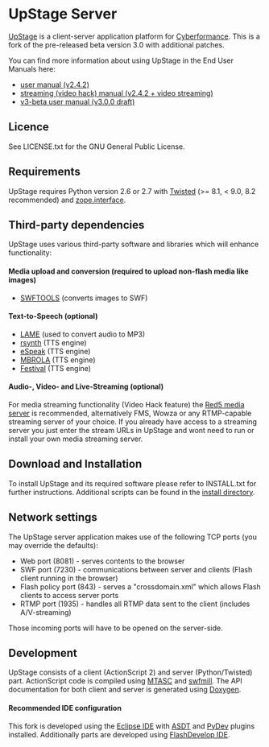 UpStage Server
==============

<a href="http://upstage.org.nz/">UpStage</a> is a client-server application platform for <a href="http://en.wikipedia.org/wiki/Cyberformance">Cyberformance</a>.
This is a fork of the pre-released beta version 3.0 with additional patches.

You can find more information about using UpStage in the End User Manuals here:
 * <a href="http://en.flossmanuals.net/upstage-v242-user-manual/">user manual (v2.4.2)</a>
 * <a href="http://upstage.org.nz/blog/?p=5445">streaming (video hack) manual (v2.4.2 + video streaming)</a>
 * <a href="http://upstage.org.nz/blog/wp-content/uploads/upstagev3usermanualdraft.pdf">v3-beta user manual (v3.0.0 draft)</a>

## Licence

See LICENSE.txt for the GNU General Public License.

## Requirements

UpStage requires Python version 2.6 or 2.7 with <a href="http://twistedmatrix.com">Twisted</a> (&gt;= 8.1, &lt; 9.0, 8.2 recommended) and <a href="http://pypi.python.org/pypi/zope.interface">zope.interface</a>.
  
## Third-party dependencies

UpStage uses various third-party software and libraries which will enhance functionality:

#### Media upload and conversion (required to upload non-flash media like images)

 * <a href="http://www.swftools.org/">SWFTOOLS</a> (converts images to SWF)

#### Text-to-Speech (optional)

 * <a href="http://lame.sourceforge.net/">LAME</a> (used to convert audio to MP3)
 * <a href="http://sourceforge.net/projects/rsynth/">rsynth</a> (TTS engine)
 * <a href="http://espeak.sourceforge.net/">eSpeak</a> (TTS engine)
 * <a href="http://tcts.fpms.ac.be/synthesis/mbrola.html">MBROLA</a> (TTS engine)
 * <a href="http://www.cstr.ed.ac.uk/projects/festival/">Festival</a> (TTS engine)
 
#### Audio-, Video- and Live-Streaming (optional)

For media streaming functionality (Video Hack feature) the <a href="http://www.red5.org">Red5 media server</a> is recommended, alternatively FMS, Wowza or any RTMP-capable streaming server of your choice.
If you already have access to a streaming server you just enter the stream URLs in UpStage and wont need to run or install your own media streaming server.

## Download and Installation
 
To install UpStage and its required software please refer to INSTALL.txt for further instructions.
Additional scripts can be found in the <a href="../master/install">install directory</a>.

## Network settings

The UpStage server application makes use of the following TCP ports (you may override the defaults):

 * Web port (8081) - serves contents to the browser
 * SWF port (7230) - communications between server and clients (Flash client running in the browser)
 * Flash policy port (843) - serves a "crossdomain.xml" which allows Flash clients to access server ports
 * RTMP port (1935) - handles all RTMP data sent to the client (includes A/V-streaming)

Those incoming ports will have to be opened on the server-side.

## Development

UpStage consists of a client (ActionScript 2) and server (Python/Twisted) part.
ActionScript code is compiled using <a href="http://www.mtasc.org/">MTASC</a> and <a href="http://swfmill.org/">swfmill</a>.
The API documentation for both client and server is generated using <a href="http://www.doxygen.org/">Doxygen</a>.

#### Recommended IDE configuration

This fork is developed using the <a href="http://www.eclipse.org/">Eclipse IDE</a> with <a href="http://sourceforge.net/projects/aseclipseplugin/">ASDT</a> and <a href="http://pydev.org/">PyDev</a> plugins installed.
Additionally parts are developed using <a href="http://www.flashdevelop.org/">FlashDevelop IDE</a>.
